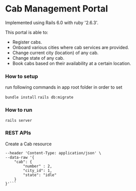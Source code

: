 # Cab Management Portal

Implemented using Rails 6.0 with ruby '2.6.3'.

This portal is able to:
* Register cabs.
* Onboard various cities where cab services are provided.
* Change current city (location) of any cab.
* Change state of any cab.
* Book cabs based on their availability at a certain location.

### How to setup

run following commands in app root folder in order to set

`bundle install`
`rails db:migrate`

### How to run

`rails server`


### REST APIs 


Create a Cab resource

```curl --location --request POST 'localhost:3000/cabs' \
--header 'Content-Type: application/json' \
--data-raw '{
	"cab": {
		"number" : 2,
		"city_id": 1,
		"state": "idle"
	}
}'```







